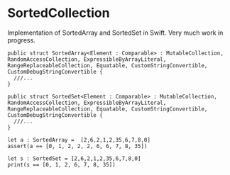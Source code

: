 # SortedCollection

Implementation of SortedArray and SortedSet in Swift. Very much work in progress.

```
public struct SortedArray<Element : Comparable> : MutableCollection, RandomAccessCollection, ExpressibleByArrayLiteral, RangeReplaceableCollection, Equatable, CustomStringConvertible, CustomDebugStringConvertible {
  ///...
}
```

```
public struct SortedSet<Element : Comparable> : MutableCollection, RandomAccessCollection, ExpressibleByArrayLiteral, RangeReplaceableCollection, Equatable, CustomStringConvertible, CustomDebugStringConvertible {
  ///...
}
```


```
let a : SortedArray =  [2,6,2,1,2,35,6,7,8,0]
assert(a == [0, 1, 2, 2, 2, 6, 6, 7, 8, 35])

```


```
let s : SortedSet = [2,6,2,1,2,35,6,7,8,0]
print(s == [0, 1, 2, 6, 7, 8, 35])

```


